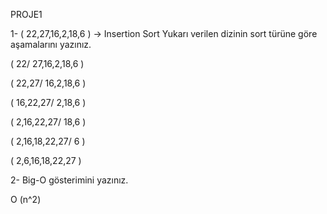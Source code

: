 PROJE1


1- ( 22,27,16,2,18,6 )  -> Insertion Sort
Yukarı verilen dizinin sort türüne göre aşamalarını yazınız.

( 22/ 27,16,2,18,6 )

( 22,27/ 16,2,18,6 )

( 16,22,27/ 2,18,6 )

( 2,16,22,27/ 18,6 )

( 2,16,18,22,27/ 6 )

( 2,6,16,18,22,27 )




2- Big-O gösterimini yazınız.

O (n^2) 


